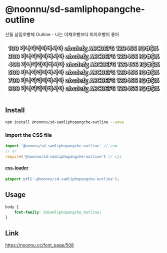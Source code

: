 # @noonnu/sd-samliphopangche-outline

산돌 삼립호빵체 Outline - 나는 야채호빵보다 피자호빵이 좋아

![example](./example.png)

## Install

```bash
npm install @noonnu/sd-samliphopangche-outline --save
```

### Import the CSS file

```js
import '@noonnu/sd-samliphopangche-outline' // esm
// or
require('@noonnu/sd-samliphopangche-outline') // cjs
```

#### [css-loader](https://github.com/webpack-contrib/css-loader)

```css
@import url('~@noonnu/sd-samliphopangche-outline');
```

## Usage

```css
body {
    font-family: SDSamliphopangche_Outline;
}
```

## Link

https://noonnu.cc/font_page/508
